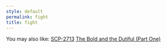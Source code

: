 ```yaml
---
style: default
permalink: fight
title: fight
---
```

You may also like:
[SCP-2713](http://scp-wiki.net/scp-2713)
[The Bold and the Dutiful (Part One)](http://scp-wiki.net/the-bold-and-the-dutiful-pt1)